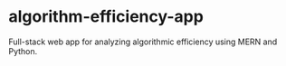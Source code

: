 # algorithm-efficiency-app
Full-stack web app for analyzing algorithmic efficiency using MERN and Python.
